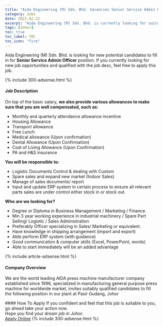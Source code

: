 ```yaml
---
title: "Aida Engineering (M) Sdn. Bhd. Vacancies Senior Service Admin Officer" 
category: Jobs 
date: 2021-02-22 
excerpt: "Aida Engineering (M) Sdn. Bhd. is currently looking for suitable person to fill in the Senior Service Admin Officer which based in Johor" 
tags: [Johor] 
toc: true 
toc_label: TOC 
toc_icon: "fire" 
--- 
```


<p>Aida Engineering (M) Sdn. Bhd. is looking for new potential candidates to fill in for <b>Senior Service Admin Officer</b> position. If you currently looking for new job opportunities and qualified with the job desc, feel free to apply this job.
</p>{% include 300-adsense.html %} 
<div><div><h4>Job Description</h4></div><div><div><span><div><p>On top of the basic salary,&#160;<strong>we also provide various allowances to make sure that you are well compensated, such as</strong>:</p><ul><li>Monthly and quarterly attendance allowance incentive</li><li>Housing Allowance &#160;</li><li>Transport allowance</li><li>Free Lunch</li><li>Medical allowance (Upon confirmation)</li><li>Dental Allowance (Upon Confirmation)</li><li>Cost of Living Allowance (Upon Confirmation)</li><li>PA and H&amp;S insurance&#160;</li></ul><p><strong>You will be responsible to:</strong></p><ul><li>Logistic Documents Control &amp; dealing with Custom</li><li>Spare sales and expand new market (Indoor Sales)</li><li>Manage of sales documents/ report</li><li>Input and update ERP system in certain process to ensure all relevant parts&#160;sales are under control either stock in or stock out.</li></ul><p><strong>Who are we looking for?</strong></p><ul><li>Degree or Diploma in Business Management / Marketing / Finance.</li><li>Min 3 year working experience in industrial machinery / Spare Part Selling/ Logistic / Sales Administration</li><li>Preferably Officer specializing in Sales/ Marketing or equivalent.</li><li>Have knowledge in shipping arrangement (import and export)</li><li>Able perform ERP system (with guidance)</li><li>Good communication &amp; computer skills (Excel, PowerPoint, words)</li><li>Able to start immediately will be an added advantage</li></ul></div></span></div></div></div> 
{% include article-adsense.html %} 
<div><div><h4>Company Overview</h4></div><div><div><span><div><p>We are the world leading AIDA press machine manufacturer company established since 1996, specialized in manufacturing general purpose press machine for worldwide market, invites suitably qualified candidates to fill the following position in our plant at Pasir Gudang, Johor</p></div></span></div></div></div> 
#### How To Apply 
If you confident and feel that this job is suitable to you, go ahead take your action now. <br/> 
Hope you find your dream job in Johor. <br/> 
<a href="https://www.jobstreet.com.my/en/job/senior-service-admin-officer-4487698?jobId=jobstreet-my-job-4487698&" class="btn btn--info" target="_blank" rel="nofollow noopenner">Apply Online</a> 
{% include 300-adsense.html %} 